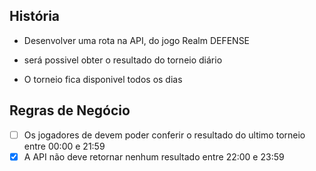 ## História

- Desenvolver uma rota na API, do jogo Realm DEFENSE

- será possivel obter o resultado do torneio diário

- O torneio fica disponivel todos os dias

  

## Regras de Negócio

- [ ] Os jogadores de devem poder conferir o resultado do ultimo torneio entre 00:00 e 21:59
- [x] A API não deve retornar nenhum resultado entre 22:00 e 23:59